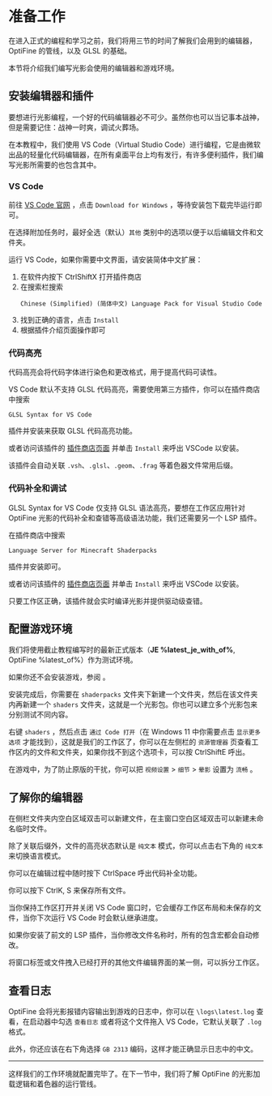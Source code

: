# 准备工作

<show-structure depth="2"/>

<tldr>

在进入正式的编程和学习之前，我们将用三节的时间了解我们会用到的编辑器，OptiFine 的管线，以及 GLSL 的基础。

本节将介绍我们编写光影会使用的编辑器和游戏环境。

</tldr>

## 安装编辑器和插件

要想进行光影编程，一个好的代码编辑器必不可少。虽然你也可以当记事本战神，但是需要记住：战神一时爽，调试火葬场。

在本教程中，我们使用 VS Code（Virtual Studio Code）进行编程，它是由微软出品的轻量化代码编辑器，在所有桌面平台上均有发行，有许多便利插件，我们编写光影所需要的也包含其中。

### VS Code

前往 [VS Code 官网](https://code.visualstudio.com/) ，点击 `Download for Windows` ，等待安装包下载完毕运行即可。

在选择附加任务时，最好全选（默认）`其他` 类别中的选项以便于以后编辑文件和文件夹。

运行 VS Code，如果你需要中文界面，请安装简体中文扩展：
1. 在软件内按下 <shortcut>Ctrl</shortcut><shortcut>Shift</shortcut><shortcut>X</shortcut> 打开插件商店
2. 在搜索栏搜索
    ```
    Chinese (Simplified) (简体中文) Language Pack for Visual Studio Code
    ```
3. 找到正确的语言，点击 `Install`
4. 根据插件介绍页面操作即可

### 代码高亮

代码高亮会将代码字体进行染色和更改格式，用于提高代码可读性。

VS Code 默认不支持 GLSL 代码高亮，需要使用第三方插件，你可以在插件商店中搜索
```text
GLSL Syntax for VS Code
```
插件并安装来获取 GLSL 代码高亮功能。

或者访问该插件的 [插件商店页面](https://marketplace.visualstudio.com/items?itemName=GeForceLegend.vscode-glsl) 并单击 `Install` 来呼出 VSCode 以安装。

该插件会自动关联 `.vsh`、`.glsl`、`.geom`、`.frag` 等着色器文件常用后缀。

### 代码补全和调试

GLSL Syntax for VS Code 仅支持 GLSL 语法高亮，要想在工作区应用针对 OptiFine 光影的代码补全和查错等高级语法功能，我们还需要另一个 <tooltip term="LSP">LSP</tooltip> 插件。

在插件商店中搜索
```text
Language Server for Minecraft Shaderpacks
```
插件并安装即可。

或者访问该插件的 [插件商店页面](https://marketplace.visualstudio.com/items?itemName=GeForceLegend.vscode-mcshader) 并单击 `Install` 来呼出 VSCode 以安装。

只要工作区正确，该插件就会实时编译光影并提供驱动级查错。

## 配置游戏环境

我们将使用截止教程编写时的最新正式版本（**JE %latest_je_with_of%**, OptiFine %latest_of%）作为测试环境。

如果你还不会安装游戏，参阅 [](jeInstallGame.md) 。

安装完成后，你需要在 `shaderpacks` 文件夹下新建一个文件夹，然后在该文件夹内再新建一个 `shaders` 文件夹，这就是一个光影包。你也可以建立多个光影包来分别测试不同内容。

右键 `shaders` ，然后点击 `通过 Code 打开`（在 Windows 11 中你需要点击 `显示更多选项` 才能找到），这就是我们的工作区了，你可以在左侧栏的 `资源管理器` 页查看工作区内的文件和文件夹，如果你找不到这个选项卡，可以按 <shortcut>Ctrl</shortcut><shortcut>Shift</shortcut><shortcut>E</shortcut> 呼出。

在游戏中，为了防止原版的干扰，你可以把 `视频设置` > `细节` > `晕影` 设置为 `流畅` 。

## 了解你的编辑器

在侧栏文件夹内空白区域双击可以新建文件，在主窗口空白区域双击可以新建未命名临时文件。

除了关联后缀外，文件的高亮状态默认是 `纯文本` 模式，你可以点击右下角的 `纯文本` 来切换语言模式。

你可以在编辑过程中随时按下 <shortcut>Ctrl</shortcut><shortcut>Space</shortcut> 呼出代码补全功能。

你可以按下 <shortcut>Ctrl</shortcut><shortcut>K</shortcut>, <shortcut>S</shortcut> 来保存所有文件。

当你保持工作区打开并关闭 VS Code 窗口时，它会缓存工作区布局和未保存的文件，当你下次运行 VS Code 时会默认继承进度。

如果你安装了前文的 LSP 插件，当你修改文件名称时，所有的包含宏都会自动修改。

将窗口标签或文件拽入已经打开的其他文件编辑界面的某一侧，可以拆分工作区。

## 查看日志

OptiFine 会将光影报错内容输出到游戏的日志中，你可以在 `\logs\latest.log` 查看，在启动器中勾选 `查看日志` 或者将这个文件拖入 VS Code，它默认关联了 `.log` 格式。

此外，你还应该在右下角选择 `GB 2313` 编码，这样才能正确显示日志中的中文。

---

这样我们的工作环境就配置完毕了。在下一节中，我们将了解 OptiFine 的光影加载逻辑和着色器的运行管线。
